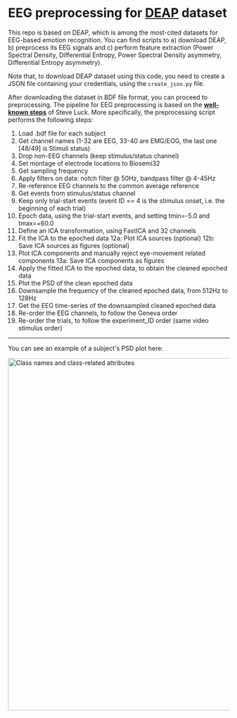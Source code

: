 # EEG preprocessing for [**DEAP**](https://www.eecs.qmul.ac.uk/mmv/datasets/deap/readme.html) dataset

This repo is based on DEAP, which is among the most-cited datasets for EEG-based emotion recognition.
You can find scripts to a) download DEAP, b) preprocess its EEG signals and c) perform feature extraction (Power Spectral Density, Differential Entropy, Power Spectral Density asymmetry, Differential Entropy asymmetry).

Note that, to download DEAP dataset using this code, you need to create a JSON file containing your credentials, using the `create_json.py` file.

After downloading the dataset in BDF file format, you can proceed to preprocessing.
The pipeline for EEG preprocessing is based on the [**well-known  steps**](https://erpinfo.org/order-of-steps) of Steve Luck.
More specifically, the preprocessing script performs the following steps:
1. Load .bdf file for each subject
2. Get channel names (1-32 are EEG, 33-40 are EMG/EOG, the last one [48/49] is Stimuli status)
3. Drop non-EEG channels (keep stimulus/status channel)
4. Set montage of electrode locations to Biosemi32
5. Get sampling frequency
6. Apply filters on data: notch filter @ 50Hz, bandpass filter @ 4-45Hz
7. Re-reference EEG channels to the common average reference
8. Get events from stimulus/status channel
9. Keep only trial-start events (event ID == 4 is the stimulus onset, i.e. the beginning of each trial)
10. Epoch data, using the trial-start events, and setting tmin=-5.0 and tmax=+60.0
11. Define an ICA transformation, using FastICA and 32 channels
12. Fit the ICA to the epoched data
	12a: Plot ICA sources (optional)
	12b: Save ICA sources as figures (optional)
13. Plot ICA components and manually reject eye-movement related components
	13a: Save ICA components as figures
14. Apply the fitted ICA to the epoched data, to obtain the cleaned epoched data
15. Plot the PSD of the clean epoched data
16. Downsample the frequency of the cleaned epoched data, from 512Hz to 128Hz
17. Get the EEG time-series of the downsampled cleaned epoched data
18. Re-order the EEG channels, to follow the Geneva order
19. Re-order the trials, to follow the experiment_ID order (same video stimulus order)


----------------------------------

You can see an example of a subject's PSD plot here:

<p>
  <img src="https://github.com/gzoumpourlis/olympic_sports_tools/raw/master/Attributes_Olympic.png" width="800" title="Class names and class-related attributes">
</p>
